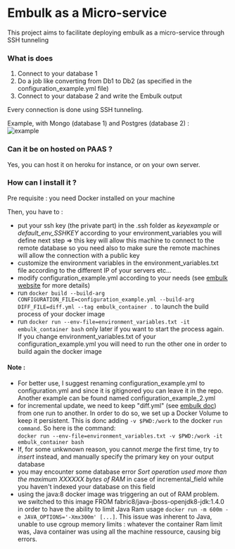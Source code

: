 # Embulk as a Micro-service

This project aims to facilitate deploying embulk as a micro-service through SSH tunneling

### What is does

1. Connect to your database 1
2. Do a job like converting from Db1 to Db2 (as specified in the configuration_example.yml file)  
3. Connect to your database 2 and write the Embulk output

Every connection is done using SSH tunneling.


Example, with Mongo (database 1) and Postgres (database 2) :  
![example](https://ibin.co/5FnkVGGw3Jej.png)

### Can it be on hosted on PAAS ?

Yes, you can host it on heroku for instance, or on your own server.

### How can I install it ?

Pre requisite : you need Docker installed on your machine

Then, you have to :
- put your ssh key (the private part) in the .ssh folder as _keyexample_ or _default_env_SSHKEY_ according to your environment_variables you will define next step => this key will allow this machine to connect to the remote database so you need also to make sure the remote machines will allow the connection with a public key
- customize the environment variables in the environment_variables.txt file according to the different IP of your servers etc...
- modify configuration_example.yml according to your needs (see [embulk website](https://www.embulk.org/docs/) for more details)
- run `docker build --build-arg CONFIGURATION_FILE=configuration_example.yml --build-arg DIFF_FILE=diff.yml --tag embulk_container .` to launch the build process of your docker image
- run `docker run --env-file=environment_variables.txt -it embulk_container bash` only later if you want to start the process again. If you change environment_variables.txt of your configuration_example.yml you will need to run the other one in order to build again the docker image


#### Note :

- For better use, I suggest renaming configuration_example.yml to configuration.yml and since it is gitignored you can leave it in the repo. Another example can be found named configuration_example_2.yml
- for incremental update, we need to keep "diff.yml" (see [embulk doc](https://www.embulk.org/docs/recipe/scheduled-csv-load-to-elasticsearch-kibana5.html#scheduling-loading-by-cron)) from one run to another. In order to do so, we set up a Docker Volume to keep it persistent. This is donc adding `-v $PWD:/work` to the docker `run command`. So here is the command:  
`docker run --env-file=environment_variables.txt -v $PWD:/work -it embulk_container bash`
- If, for some unkwnown reason, you cannot _merge_ the first time, try to _insert_ instead, and manually specify the primary key on your output database
- you may encounter some database error _Sort operation used more than the maximum XXXXXX bytes of RAM_ in case of incremental_field while you haven't indexed your database on this field
- using the java:8 docker image was triggering an out of RAM problem. we switched to this image FROM fabric8/java-jboss-openjdk8-jdk:1.4.0 in order to have the ability to limit Java Ram usage `docker run -m 600m -e JAVA_OPTIONS='-Xmx300m' [...]`. This issue was inherent to Java, unable to use cgroup memory limits : whatever the container Ram limit was, Java container was using all the machine ressource, causing big errors.
